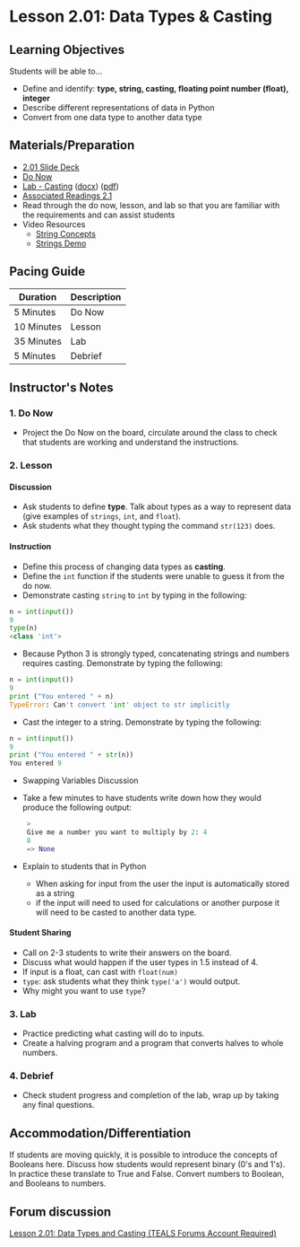 # Lesson 2.01: Data Types & Casting

## Learning Objectives

Students will be able to...

* Define and identify: **type, string, casting, floating point number (float), integer**
* Describe different representations of data in Python
* Convert from one data type to another data type

## Materials/Preparation

* [2.01 Slide Deck](https://github.com/TEALSK12/2nd-semester-introduction-to-computer-science/raw/master/units/2_unit/slidedecks/Intro%20Python%202.01%20TEALS.pptx)
* [Do Now][]
* [Lab - Casting][] ([docx][]) ([pdf][])
* [Associated Readings 2.1](https://tealsk12.github.io/2nd-semester-introduction-to-computer-science/readings.md#associatedreadings/2.1)
* Read through the do now, lesson, and lab so that you are familiar with the requirements and can assist students
* Video Resources
  * [String Concepts](https://youtu.be/tSebLz1hNpA)
  * [Strings Demo](https://youtu.be/zv3cVJHCqXA)

## Pacing Guide

| **Duration**   | **Description** |
| ---------- | ----------- |
| 5 Minutes  | Do Now      |
| 10 Minutes | Lesson      |
| 35 Minutes | Lab         |
| 5 Minutes | Debrief  |

## Instructor's Notes

### 1. Do Now

* Project the Do Now on the board, circulate around the class to check that students are working and understand the instructions.

### 2. Lesson

#### Discussion

* Ask students to define **type**. Talk about types as a way to represent data (give examples of `strings`, `int`, and `float`).
* Ask students what they thought typing the command `str(123)` does.

#### Instruction

* Define this process of changing data types as **casting**.
* Define the `int` function if the students were unable to guess it from the do now.
* Demonstrate casting `string` to `int` by typing in the following:

```python
n = int(input())
9
type(n)
<class 'int'>
```

* Because Python 3 is strongly typed, concatenating strings and numbers requires casting.  Demonstrate by typing the following:

```python
n = int(input())
9
print ("You entered " + n)
TypeError: Can't convert 'int' object to str implicitly
```

* Cast the integer to a string. Demonstrate by typing the following:

```python
n = int(input())
9
print ("You entered " + str(n))
You entered 9
```

* Swapping Variables Discussion

* Take a few minutes to have students write down how they would produce the following output:

   ```python
    >
    Give me a number you want to multiply by 2: 4
    8
    => None
    ```

* Explain to students that in Python
  * When asking for input from the user the input is automatically stored as a string
  * if the input will need to used for calculations or another purpose it will need to be casted to another data type.

#### Student Sharing

* Call on 2-3 students to write their answers on the board.
* Discuss what would happen if the user types in 1.5 instead of 4.
* If input is a float, can cast with `float(num)`
* `type`: ask students what they think `type('a')` would output.  
* Why might you want to use `type`?

### 3. Lab

* Practice predicting what casting will do to inputs.
* Create a halving program and a program that converts halves to whole numbers.

### 4. Debrief

* Check student progress and completion of the lab, wrap up by taking any final questions.

## Accommodation/Differentiation

If students are moving quickly, it is possible to introduce the concepts of Booleans here. Discuss how students would represent binary (0's and 1's). In practice these translate to True and False. Convert numbers to Boolean, and Booleans to numbers.

## Forum discussion

[Lesson 2.01: Data Types and Casting (TEALS Forums Account Required)](https://forums.tealsk12.org/c/2nd-semester-unit-2/lesson-2-01-data-types-casting)
  
[Do Now]:do_now.md
[Lab - Casting]:lab.md

[pdf]: https://github.com/TEALSK12/2nd-semester-introduction-to-computer-science/raw/master/units/2_unit/01_lesson/lab.pdf
[docx]: https://github.com/TEALSK12/2nd-semester-introduction-to-computer-science/raw/master/units/2_unit/01_lesson/lab.docx
